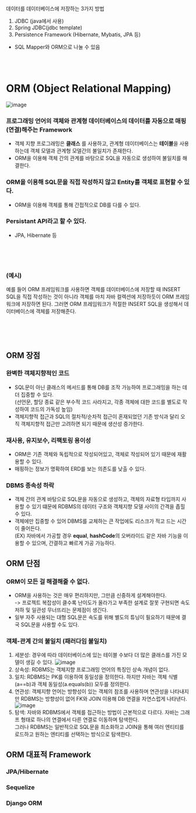데이터를 데이터베이스에 저장하는 3가지 방법
1. JDBC (java에서 사용)
2. Spring JDBC(jdbc template)
3. Persistence Framework (Hibernate, Mybatis, JPA 등)
- SQL Mapper와 ORM으로 나눌 수 있음

</br> </br>


# ORM (Object Relational Mapping)
![image](https://user-images.githubusercontent.com/58407737/212551277-3a8a8f10-a72e-43fb-8d77-125a3f8567db.png)

### 프로그래밍 언어의 객체와 관계형 데이터베이스의 데이터를 자동으로 매핑(연결)해주는 Framework
- 객체 지향 프로그래밍은 **클래스** 를 사용하고, 관계형 데이터베이스는 **테이블**을 사용하는데 객체 모델과 관계형 모델간의 불일치가 존재한다. </br>
- ORM을 이용해 객체 간의 관계를 바탕으로 SQL을 자동으로 생성하여 불일치를 해결한다.

### ORM을 이용해 SQL문을 직접 작성하지 않고 Entity를 객체로 표현할 수 있다.
- ORM을 이용해 객체를 통해 간접적으로 DB를 다를 수 있다.

### Persistant API라고 할 수 있다.
- JPA, Hibernate 등


</br> </br> </br>

### (예시)
예를 들어 ORM 프레임워크를 사용하면 객체를 데이터베이스에 저장할 때 INSERT SQL을 직접 작성하는 것이 아니라 객체를 마치 자바 컬렉션에 저장하듯이 ORM 프레임워크에 저장하면 된다. 그러면 ORM 프레임워크가 적절한 INSERT SQL을 생성해서 데이터베이스에 객체를 저장해준다. 

</br> </br> </br>

## ORM 장점

### 완벽한 객체지향적인 코드
- SQL문이 아닌 클래스의 메서드를 통해 DB를 조작 가능하여 프로그래밍을 하는 데 더 집중할 수 있다. </br>
  (선언문, 할당 종료 같은 부수적 코드 사라지고, 각종 객체에 대한 코드를 별도로 작성하여 코드의 가독성 높임) </br>
- 객체지향적 접근과 SQL의 절차적/순차적 접근이 혼재되었던 기존 방식과 달리 오직 객체지향적 접근만 고려하면 되기 때문에 생산성 증가한다.


### 재사용, 유지보수, 리팩토링 용이성
- ORM은 기존 객체와 독립적으로 작성되어있고, 객체로 작성되어 있기 때문에 재활용할 수 있다. 
- 매핑하는 정보가 명확하여 ERD를 보는 의존도를 낮출 수 있다.

### DBMS 종속성 하락
- 객체 간의 관계 바탕으로 SQL문을 자동으로 생성하고, 객체의 자료형 타입까지 사용할 수 있기 떄문에 RDBMS의 데이터 구조와 객체지향 모델 사이의 간격을 좁힐 수 있다.
- 객체에만 집중할 수 있어 DBMS를 교체하는 큰 작업에도 리스크가 적고 드는 시간이 줄어든다. </br>
(EX) 자바에서 가공할 경우 **equal**, **hashCode**의 오버라이드 같은 자바 기능을 이용할 수 있으며, 간결하고 빠르게 가공 가능하다.

## ORM 단점

### ORM이 모든 걸 해결해줄 수 없다.
- ORM을 사용하는 것은 매우 편리하지만, 그만큼 신중하게 설계해야한다. </br>
-> 프로젝트 복잡성이 클수록 난이도가 올라가고 부족한 설계로 잘못 구현되면 속도 저하 및 일관성 무너뜨리는 문제점이 생긴다.
- 일부 자주 사용되는 대형 SQL문은 속도를 위해 별도의 튜닝이 필요하기 때문에 결국 SQL문을 사용할 수도 있다.

### 객체-관계 간의 불일치  (패러다임 불일치)
1. 세분성: 경우에 따라 데이터베이스에 있는 테이블 수보다 더 많은 클래스를 가진 모델이 생길 수 있다.
![image](https://user-images.githubusercontent.com/58407737/212553605-fbeeb4c7-1510-4acc-b3b7-03484f60579a.png)
2. 상속성: RDBMS는 객체지향 프로그래밍 언어의 특징인 상속 개념이 없다.
3. 일치: RDBMS는 PK를 이용하여 동일성을 정의한다. 하지만 자바는 객체 식별(a==b)과 객체 동일성(a.equals(b)) 모두를 정의한다.
4. 연관성: 객체지향 언어는 방향성이 있는 객체의 참조를 사용하며 연관성을 나타내지만 RDBMS는 방향성이 없어 FK와 JOIN 이용해 DB 연결을 자연스럽게 나타낸다. </br>
![image](https://user-images.githubusercontent.com/58407737/212553327-b1922929-71cf-42ad-9a76-92366f6a7c30.png)
5. 탐색: 자바와 RDBMS에서 객체를 접근하는 방법이 근본적으로 다르다. 자바는 그래프 형태로 하나의 연결에서 다른 연결로 이동하며 탐색한다. </br>
그러나 RDBMS는 일반적으로 SQL문을 최소화하고 JOIN을 통해 여러 엔티티를 로드하고 원하는 엔티티를 선택하는 방식으로 탐색한다.


## ORM 대표적 Framework
### JPA/Hibernate
### Sequelize
### Django ORM
